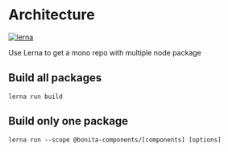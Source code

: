 # Architecture

[![lerna](https://img.shields.io/badge/maintained%20with-lerna-cc00ff.svg)](https://lerna.js.org/)

Use Lerna to get a mono repo with multiple node package

## Build all packages

    lerna run build
    
    
## Build only one package

    lerna run --scope @bonita-components/[components] [options]